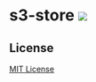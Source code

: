 s3-store [<img src="https://secure.travis-ci.org/jolira/s3-store.png" />](http://travis-ci.org/#!/jolira/s3-store)
=======================================================================================================================



License
-----------------------------------------------------------------------------------------------------------------------

[MIT License](https://raw.github.com/jolira/s3-store/master/LICENSE.txt)
